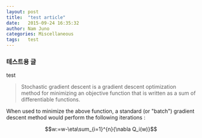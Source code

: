```yaml
---
layout: post
title:  "test article"
date:   2015-09-24 16:35:32
author: Nam Juno
categories: Miscellaneous
tags:	test 
---
```


<script type="text/x-mathjax-config">
        MathJax.Hub.Config({tex2jax: {inlineMath: [['$','$'], ['\\(','\\)']]}});
</script>
<script type="text/javascript" src="http://cdn.mathjax.org/mathjax/latest/MathJax.js?config=TeX-AMS-MML_HTMLorMML">
</script>

### 테스트용 글

test

> Stochastic gradient descent is a gradient descent optimization method for minimizing an objective function that is written as a sum of differentiable functions.

When used to minimize the above function, a standard (or "batch") gradient descent method would perform the following iterations :

$$w:=w-\eta\sum_{i=1}^{n}{\nabla Q_i(w)}$$